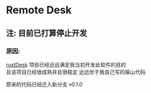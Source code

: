# Remote Desk

## 注: 目前已打算停止开发

### 原因:

[rustDesk](https://github.com/rustdesk/rustdesk) 项目已经远远满足我当初开发此软件的目的  
且该项目已经很成熟并且很稳定 远远优于我自己写的屎山代码

原来的代码已经迁入新分支 v0.1.0